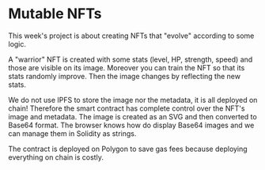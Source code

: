 # Mutable NFTs

This week's project is about creating NFTs that "evolve" according to some logic.

A "warrior" NFT is created with some stats (level, HP, strength, speed) and those are visible on its image.
Moreover you can train the NFT so that its stats randomly improve. Then the image changes by reflecting the new stats.

We do not use IPFS to store the image nor the metadata, it is all deployed on chain! Therefore the smart contract has complete control over the NFT's image and metadata.
The image is created as an SVG and then converted to Base64 format. The browser knows how do display Base64 images and we can manage them in Solidity as strings.

The contract is deployed on Polygon to save gas fees because deploying everything on chain is costly.